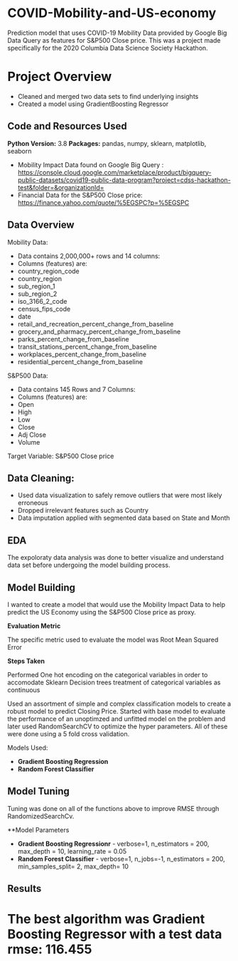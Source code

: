 # COVID-Mobility-and-US-economy
Prediction model that uses COVID-19 Mobility Data provided by Google Big Data Query as features for S&amp;P500 Close price. 
This was a project made specifically for the 2020 Columbia Data Science Society Hackathon.

# Project Overview 

* Cleaned and merged two data sets to find underlying insights
* Created a model using GradientBoosting Regressor

## Code and Resources Used 
**Python Version:** 3.8 
**Packages:** pandas, numpy, sklearn, matplotlib, seaborn 
* Mobility Impact Data found on Google Big Query : 
https://console.cloud.google.com/marketplace/product/bigquery-public-datasets/covid19-public-data-program?project=cdss-hackathon-test&folder=&organizationId=
* Financial Data for the S&amp;P500 Close price: https://finance.yahoo.com/quote/%5EGSPC?p=%5EGSPC


## Data Overview
Mobility Data:
* Data contains 2,000,000+ rows and 14 columns:
* Columns (features) are:
* country_region_code
* country_region
* sub_region_1
* sub_region_2
* iso_3166_2_code
* census_fips_code
* date
* retail_and_recreation_percent_change_from_baseline
* grocery_and_pharmacy_percent_change_from_baseline
* parks_percent_change_from_baseline
* transit_stations_percent_change_from_baseline
* workplaces_percent_change_from_baseline
* residential_percent_change_from_baseline

S&P500 Data:
* Data contains 145 Rows and 7 Columns:
* Columns (features) are:
* Open
* High
* Low
* Close
* Adj Close
* Volume

Target Variable: 
 S&amp;P500 Close price
 
## Data Cleaning:
* Used data visualization to safely remove outliers that were most likely erroneous 
*	Dropped irrelevant features such as Country
*	Data imputation applied with segmented data based on State and Month

## EDA
The expoloraty data analysis was done to better visualize and understand data set before undergoing the model building process.



## Model Building 
I wanted to create a model that would use the Mobility Impact Data to help predict the US Economy using the  S&amp;P500 Close price as proxy.

**Evaluation Metric**

The specific metric used to evaluate the model was Root Mean Squared Error


**Steps Taken**

Performed One hot encoding on the categorical variables in order to accomodate Sklearn Decision trees treatment of categorical variables as continuous

Used an assortment of simple and complex classification models to create a robust model to predict Closing Price.
Started with base model to evaluate the performance of an unoptimzed and unfitted model on the problem and later used RandomSearchCV to optimize the hyper parameters.
All of these were done using a 5 fold cross validation.

Models Used:
* **Gradient Boosting Regression** 
* **Random Forest Classifier** 

## Model Tuning
Tuning was done on all of the functions above to improve RMSE through RandomizedSearchCv.


**Model Parameters

* **Gradient Boosting Regressionr** - verbose=1, n_estimators = 200, max_depth = 10, learning_rate = 0.05
* **Random Forest Classifier** - verbose=1, n_jobs=-1, n_estimators = 200, min_samples_split= 2, max_depth= 10


## **Results**
# The best algorithm was Gradient Boosting Regressor with a test data rmse: 116.455


